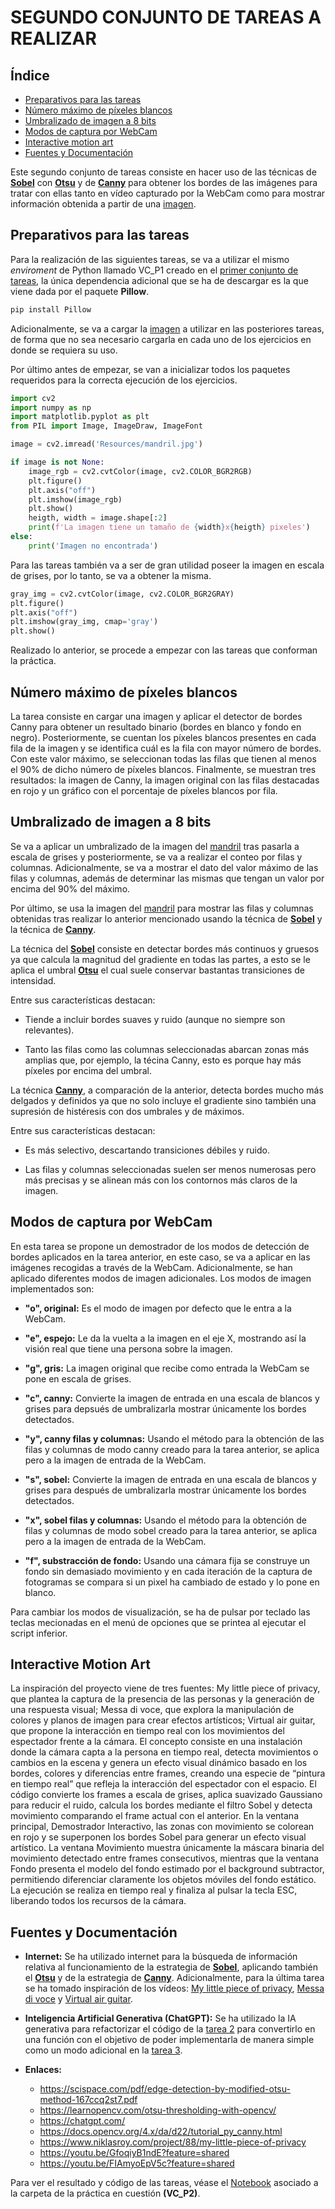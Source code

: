 <!-- @import "design/style.css" -->

# **SEGUNDO CONJUNTO DE TAREAS A REALIZAR**

## Índice

- [Preparativos para las tareas](#preparativos-para-las-tareas)
- [Número máximo de píxeles blancos](#número-máximo-de-píxeles-blancos)
- [Umbralizado de imagen a 8 bits](#umbralizdo-de-imagen-a-8-bits)
- [Modos de captura por WebCam](#modos-de-captura-por-webcam)
- [Interactive motion art](#interactive-motion-art)
- [Fuentes y Documentación](#fuentes-y-documentación)

Este segundo conjunto de tareas consiste en hacer uso de las técnicas de **[Sobel](https://scispace.com/pdf/edge-detection-by-modified-otsu-method-167ccq2st7.pdf)** con **[Otsu](https://learnopencv.com/otsu-thresholding-with-opencv/)** y de **[Canny](https://docs.opencv.org/4.x/da/d22/tutorial_py_canny.html)** para obtener los bordes de las imágenes para tratar con ellas tanto en vídeo capturado por la WebCam como para mostrar información obtenida a partir de una [imagen](../VC_P2/Resources/mandril.jpg).

## Preparativos para las tareas

Para la realización de las siguientes tareas, se va a utilizar el mismo *enviroment* de Python llamado VC_P1 creado en el [primer conjunto de tareas](../VC_P1/Exercises_P1.ipynb), la única dependencia adicional que se ha de descargar es la que viene dada por el paquete **Pillow**.

```bash
pip install Pillow
```

Adicionalmente, se va a cargar la [imagen](../VC_P2/Resources/mandril.jpg) a utilizar en las posteriores tareas, de forma que no sea necesario cargarla en cada uno de los ejercicios en donde se requiera su uso.

Por último antes de empezar, se van a inicializar todos los paquetes requeridos para la correcta ejecución de los ejercicios.

```python
import cv2  
import numpy as np
import matplotlib.pyplot as plt
from PIL import Image, ImageDraw, ImageFont

image = cv2.imread('Resources/mandril.jpg') 

if image is not None:
    image_rgb = cv2.cvtColor(image, cv2.COLOR_BGR2RGB)
    plt.figure()
    plt.axis("off")
    plt.imshow(image_rgb) 
    plt.show()
    heigth, width = image.shape[:2]
    print(f'La imagen tiene un tamaño de {width}x{heigth} pixeles')
else: 
    print('Imagen no encontrada')
```

Para las tareas también va a ser de gran utilidad poseer la imagen en escala de grises, por lo tanto, se va a obtener la misma.

```python
gray_img = cv2.cvtColor(image, cv2.COLOR_BGR2GRAY)
plt.figure()
plt.axis("off")
plt.imshow(gray_img, cmap='gray') 
plt.show()
```

Realizado lo anterior, se procede a empezar con las tareas que conforman la práctica.

## Número máximo de píxeles blancos

La tarea consiste en cargar una imagen y aplicar el detector de bordes Canny para obtener un resultado binario (bordes en blanco y fondo en negro).
Posteriormente, se cuentan los píxeles blancos presentes en cada fila de la imagen y se identifica cuál es la fila con mayor número de bordes.
Con este valor máximo, se seleccionan todas las filas que tienen al menos el 90% de dicho número de píxeles blancos.
Finalmente, se muestran tres resultados: la imagen de Canny, la imagen original con las filas destacadas en rojo y un gráfico con el porcentaje de píxeles blancos por fila.

## Umbralizado de imagen a 8 bits

Se va a aplicar un umbralizado de la imagen del [mandril](../VC_P2/Resources/mandril.jpg) tras pasarla a escala de grises y posteriormente, se va a realizar el conteo por filas y columnas. Adicionalmente, se va a mostrar el dato del valor máximo de las filas y columnas, además de determinar las mismas que tengan un valor por encima del 90% del máximo.

Por último, se usa la imagen del [mandril](../VC_P2/Resources/mandril.jpg) para mostrar las filas y columnas obtenidas tras realizar lo anterior mencionado usando la técnica de **[Sobel](https://scispace.com/pdf/edge-detection-by-modified-otsu-method-167ccq2st7.pdf)** y la técnica de **[Canny](https://docs.opencv.org/4.x/da/d22/tutorial_py_canny.html)**.

La técnica del **[Sobel](https://scispace.com/pdf/edge-detection-by-modified-otsu-method-167ccq2st7.pdf)** consiste en detectar bordes más continuos y gruesos ya que calcula la magnitud del gradiente en todas las partes, a esto se le aplica el umbral **[Otsu](https://learnopencv.com/otsu-thresholding-with-opencv/)** el cual suele conservar bastantas transiciones de intensidad. 

Entre sus características destacan:

- Tiende a incluir bordes suaves y ruido (aunque no siempre son relevantes).

- Tanto las filas como las columnas seleccionadas abarcan zonas más amplias que, por ejemplo, la técina Canny, esto es porque hay más píxeles por encima del umbral.

La técnica **[Canny](https://docs.opencv.org/4.x/da/d22/tutorial_py_canny.html)**, a comparación de la anterior, detecta bordes mucho más delgados y definidos ya que no solo incluye el gradiente sino también una supresión de histéresis con dos umbrales y de máximos.

Entre sus características destacan:

- Es más selectivo, descartando transiciones débiles y ruido.

- Las filas y columnas seleccionadas suelen ser menos numerosas pero más precisas y se alinean más con los contornos más claros de la imagen.

## Modos de captura por WebCam

En esta tarea se propone un demostrador de los modos de detección de bordes aplicados en la tarea anterior, en este caso, se va a aplicar en las imágenes recogidas a través de la WebCam. Adicionalmente, se han aplicado diferentes modos de imagen adicionales. Los modos de imagen implementados son:

- **"o", original:** Es el modo de imagen por defecto que le entra a la WebCam.

- **"e", espejo:** Le da la vuelta a la imagen en el eje X, mostrando así la visión real que tiene una persona sobre la imagen.

- **"g", gris:** La imagen original que recibe como entrada la WebCam se pone en escala de grises.

- **"c", canny:** Convierte la imagen de entrada en una escala de blancos y grises para depsués de umbralizarla mostrar únicamente los bordes detectados.

- **"y", canny filas y columnas:** Usando el método para la obtención de las filas y columnas de modo canny creado para la tarea anterior, se aplica pero a la imagen de entrada de la WebCam.

- **"s", sobel:** Convierte la imagen de entrada en una escala de blancos y grises para después de umbralizarla mostrar únicamente los bordes detectados.

- **"x", sobel filas y columnas:** Usando el método para la obtención de filas y columnas de modo sobel creado para la tarea anterior, se aplica pero a la imagen de entrada de la WebCam.

- **"f", substracción de fondo:** Usando una cámara fija se construye un fondo sin demasiado movimiento y en cada iteración de la captura de fotogramas se compara si un pixel ha cambiado de estado y lo pone en blanco.

Para cambiar los modos de visualización, se ha de pulsar por teclado las teclas mecionadas en el menú de opciones que se printea al ejecutar el script inferior.

## Interactive Motion Art

La inspiración del proyecto viene de tres fuentes: 
My little piece of privacy, que plantea la captura de la presencia de las personas y la generación de una respuesta visual; 
Messa di voce, que explora la manipulación de colores y planos de imagen para crear efectos artísticos; 
Virtual air guitar, que propone la interacción en tiempo real con los movimientos del espectador frente a la cámara. 
El concepto consiste en una instalación donde la cámara capta a la persona en tiempo real, detecta movimientos o cambios en la escena y genera un efecto visual dinámico basado en los bordes, colores y diferencias entre frames, creando una especie de “pintura en tiempo real” que refleja la interacción del espectador con el espacio. El código convierte los frames a escala de grises, aplica suavizado Gaussiano para reducir el ruido, calcula los bordes mediante el filtro Sobel y detecta movimiento comparando el frame actual con el anterior. En la ventana principal, Demostrador Interactivo, las zonas con movimiento se colorean en rojo y se superponen los bordes Sobel para generar un efecto visual artístico. La ventana Movimiento muestra únicamente la máscara binaria del movimiento detectado entre frames consecutivos, mientras que la ventana Fondo presenta el modelo del fondo estimado por el background subtractor, permitiendo diferenciar claramente los objetos móviles del fondo estático. La ejecución se realiza en tiempo real y finaliza al pulsar la tecla ESC, liberando todos los recursos de la cámara.

## Fuentes y Documentación

- **Internet:** Se ha utilizado internet para la búsqueda de información relativa al funcionamiento de la estrategia de **[Sobel](https://scispace.com/pdf/edge-detection-by-modified-otsu-method-167ccq2st7.pdf)**, aplicando también el **[Otsu](https://learnopencv.com/otsu-thresholding-with-opencv/)** y de la estrategia de **[Canny](https://docs.opencv.org/4.x/da/d22/tutorial_py_canny.html)**. Adicionalmente, para la última tarea se ha tomado inspiración de los vídeos: [My little piece of privacy](https://www.niklasroy.com/project/88/my-little-piece-of-privacy), [Messa di voce](https://youtu.be/GfoqiyB1ndE?feature=shared) y [Virtual air guitar](https://youtu.be/FIAmyoEpV5c?feature=shared).

- **Inteligencia Artificial Generativa (ChatGPT):** Se ha utilizado la IA generativa para refactorizar el código de la [tarea 2](#umbralizado-de-imagen-a-8-bits) para convertirlo en una función con el objetivo de poder implementarla de manera simple como un modo adicional en la [tarea 3](#modos-de-captura-por-webcam).

- **Enlaces:**
    - https://scispace.com/pdf/edge-detection-by-modified-otsu-method-167ccq2st7.pdf
    - https://learnopencv.com/otsu-thresholding-with-opencv/
    - https://chatgpt.com/
    - https://docs.opencv.org/4.x/da/d22/tutorial_py_canny.html
    - https://www.niklasroy.com/project/88/my-little-piece-of-privacy
    - https://youtu.be/GfoqiyB1ndE?feature=shared
    - https://youtu.be/FIAmyoEpV5c?feature=shared

Para ver el resultado y código de las tareas, véase el [Notebook](./Exercises_P2.ipynb) asociado a la carpeta de la práctica en cuestión **(VC_P2)**.
